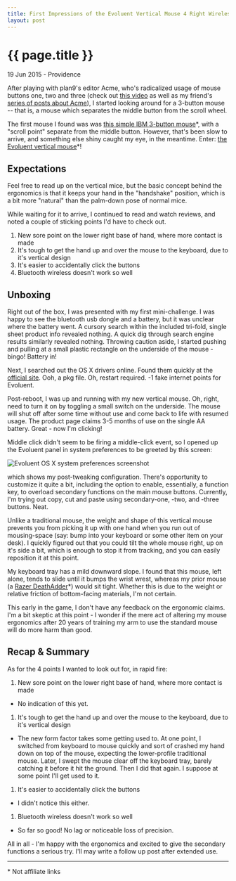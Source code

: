```yaml
---
title: First Impressions of the Evoluent Vertical Mouse 4 Right Wireless
layout: post
---
```


# {{ page.title }}

19 Jun 2015 - Providence

After playing with plan9's editor Acme, who's radicalized usage of mouse buttons one, two and three (check out <a href="http://research.swtch.com/acme">this video</a> as well as my friend's <a href="http://echosa.github.io/blog/2014/06/18/lets-try-acme-ep-0-research/">series of posts about Acme</a>), I started looking around for a 3-button mouse -- that is, a mouse which separates the middle button from the scroll wheel.

The first mouse I found was was <a href="http://www.amazon.com/gp/product/B00007DTC6">this simple IBM 3-button mouse</a>\*, with a "scroll point" separate from the middle button. However, that's been slow to arrive, and something else shiny caught my eye, in the meantime. Enter: <a href="http://evoluent.com/products/vm4rm/">the Evoluent vertical mouse</a>\*!

## Expectations

Feel free to read up on the vertical mice, but the basic concept behind the ergonomics is that it keeps your hand in the "handshake" position, which is a bit more "natural" than the palm-down pose of normal mice.

While waiting for it to arrive, I continued to read and watch reviews, and noted a couple of sticking points I'd have to check out.

1. New sore point on the lower right base of hand, where more contact is made
1. It's tough to get the hand up and over the mouse to the keyboard, due to it's vertical design
1. It's easier to accidentally click the buttons
1. Bluetooth wireless doesn't work so well

## Unboxing

Right out of the box, I was presented with my first mini-challenge. I was happy to see the bluetooth usb dongle and a battery, but it was unclear where the battery went. A cursory search within the included tri-fold, single sheet product info revealed nothing. A quick dig through search engine results similarly revealed nothing. Throwing caution aside, I started pushing and pulling at a small plastic rectangle on the underside of the mouse - bingo! Battery in!

Next, I searched out the OS X drivers online. Found them quickly at the <a href="http://evoluent.com/support/download/">official site</a>. Ooh, a pkg file. Oh, restart required. -1 fake internet points for Evoluent.

Post-reboot, I was up and running with my new vertical mouse. Oh, right, need to turn it on by toggling a small switch on the underside. The mouse will shut off after some time without use and come back to life with resumed usage. The product page claims 3-5 months of use on the single AA battery. Great - now I'm clicking!

Middle click didn't seem to be firing a middle-click event, so I opened up the Evoluent panel in system preferences to be greeted by this screen:

![Evoluent OS X system preferences screenshot](http://i.imgur.com/sWZGGli.png)

which shows my post-tweaking configuration. There's opportunity to customize it quite a bit, including the option to enable, essentially, a function key, to overload secondary functions on the main mouse buttons. Currently, I'm trying out copy, cut and paste using secondary-one, -two, and -three buttons. Neat.

Unlike a traditional mouse, the weight and shape of this vertical mouse prevents you from picking it up with one hand when you run out of mousing-space (say: bump into your keyboard or some other item on your desk). I quickly figured out that you could tilt the whole mouse right, up on it's side a bit, which is enough to stop it from tracking, and you can easily reposition it at this point.

My keyboard tray has a mild downward slope. I found that this mouse, left alone, tends to slide until it bumps the wrist wrest, whereas my prior mouse (a <a href="http://www.razerzone.com/store/razer-deathadder">Razer DeathAdder</a>\*) would sit tight. Whether this is due to the weight or relative friction of bottom-facing materials, I'm not certain.

This early in the game, I don't have any feedback on the ergonomic claims. I'm a bit skeptic at this point - I wonder if the mere act of altering my mouse ergonomics after 20 years of training my arm to use the standard mouse will do more harm than good.

## Recap & Summary

As for the 4 points I wanted to look out for, in rapid fire:

1. New sore point on the lower right base of hand, where more contact is made
 - No indication of this yet.
1. It's tough to get the hand up and over the mouse to the keyboard, due to it's vertical design
 - The new form factor takes some getting used to. At one point, I switched from keyboard to mouse quickly and sort of crashed my hand down on top of the mouse, expecting the lower-profile traditional mouse. Later, I swept the mouse clear off the keyboard tray, barely catching it before it hit the ground. Then I did that again. I suppose at some point I'll get used to it.
1. It's easier to accidentally click the buttons
 - I didn't notice this either.
1. Bluetooth wireless doesn't work so well
 - So far so good! No lag or noticeable loss of precision.

All in all - I'm happy with the ergonomics and excited to give the secondary functions a serious try. I'll may write a follow up post after extended use.

___
\* Not affiliate links
